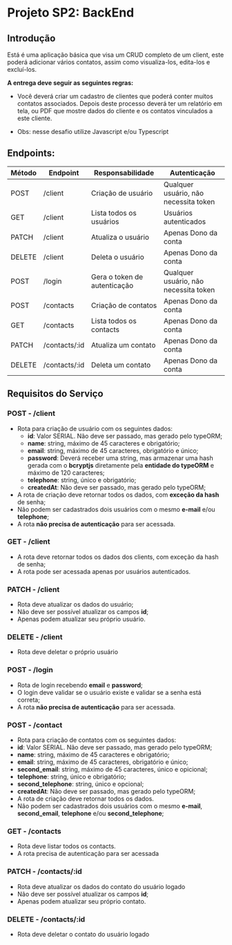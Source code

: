# Projeto SP2: BackEnd

## Introdução

Está é uma aplicação básica que visa um CRUD completo de um client, este poderá adicionar vários contatos, assim como visualiza-los, edita-los e excluí-los.

**A entrega deve seguir as seguintes regras:**

- Você deverá criar um cadastro de clientes que poderá conter muitos contatos associados. Depois deste processo deverá ter um relatório em tela, ou PDF que mostre dados do cliente e os contatos vinculados a este cliente.

- Obs: nesse desafio utilize Javascript e/ou Typescript

## Endpoints:

| Método | Endpoint      | Responsabilidade             | Autenticação                          |
| ------ | ------------- | ---------------------------- | ------------------------------------- |
| POST   | /client       | Criação de usuário           | Qualquer usuário, não necessita token |
| GET    | /client       | Lista todos os usuários      | Usuários autenticados                 |
| PATCH  | /client       | Atualiza o usuário           | Apenas Dono da conta                  |
| DELETE | /client       | Deleta o usuário             | Apenas Dono da conta                  |
| POST   | /login        | Gera o token de autenticação | Qualquer usuário, não necessita token |
| POST   | /contacts     | Criação de contatos          | Apenas Dono da conta                  |
| GET    | /contacts     | Lista todos os contacts      | Apenas Dono da conta                  |
| PATCH  | /contacts/:id | Atualiza um contato          | Apenas Dono da conta                  |
| DELETE | /contacts/:id | Deleta um contato            | Apenas Dono da conta                  |

## Requisitos do Serviço

### POST - /client

- Rota para criação de usuário com os seguintes dados:
  - **id**: Valor SERIAL. Não deve ser passado, mas gerado pelo typeORM;
  - **name**: string, máximo de 45 caracteres e obrigatório;
  - **email**: string, máximo de 45 caracteres, obrigatório e único;
  - **password**: Deverá receber uma string, mas armazenar uma hash gerada com o **bcryptjs** diretamente pela **entidade do typeORM** e máximo de 120 caracteres;
  - **telephone**: string, único e obrigatório;
  - **createdAt**: Não deve ser passado, mas gerado pelo typeORM;
- A rota de criação deve retornar todos os dados, com **exceção da hash** de senha;
- Não podem ser cadastrados dois usuários com o mesmo **e-mail** e/ou **telephone**;
- A rota **não precisa de autenticação** para ser acessada.

### GET - /client

- A rota deve retornar todos os dados dos clients, com exceção da hash de senha;
- A rota pode ser acessada apenas por usuários autenticados.

### PATCH - /client

- Rota deve atualizar os dados do usuário;
- Não deve ser possível atualizar os campos **id**;
- Apenas podem atualizar seu próprio usuário.

### DELETE - /client

- Rota deve deletar o próprio usuário

### POST - /login

- Rota de login recebendo **email** e **password**;
- O login deve validar se o usuário existe e validar se a senha está correta;
- A rota **não precisa de autenticação** para ser acessada.

### POST - /contact

- Rota para criação de contatos com os seguintes dados:
- **id**: Valor SERIAL. Não deve ser passado, mas gerado pelo typeORM;
- **name**: string, máximo de 45 caracteres e obrigatório;
- **email**: string, máximo de 45 caracteres, obrigatório e único;
- **second_email**: string, máximo de 45 caracteres, único e opicional;
- **telephone**: string, único e obrigatório;
- **second_telephone**: string, único e opcional;
- **createdAt**: Não deve ser passado, mas gerado pelo typeORM;
- A rota de criação deve retornar todos os dados.
- Não podem ser cadastrados dois usuários com o mesmo **e-mail**, **second_email**, **telephone** e/ou **second_telephone**;

### GET - /contacts

- Rota deve listar todos os contacts.
- A rota precisa de autenticação para ser acessada

### PATCH - /contacts/:id

- Rota deve atualizar os dados do contato do usuário logado
- Não deve ser possível atualizar os campos **id**;
- Apenas podem atualizar seu próprio contato.

### DELETE - /contacts/:id

- Rota deve deletar o contato do usuário logado
